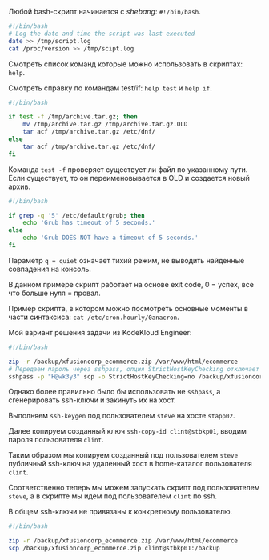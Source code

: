 Любой bash-скрипт начинается с *shebang*: `#!/bin/bash`.

```bash
#!/bin/bash
# Log the date and time the script was last executed
date >> /tmp/script.log
cat /proc/version >> /tmp/scipt.log
```

Смотреть список команд которые можно использовать в скриптах: `help`.

Смотреть справку по командам test/if: `help test` и `help if`.

```bash
#!/bin/bash

if test -f /tmp/archive.tar.gz; then
    mv /tmp/archive.tar.gz /tmp/archive.tar.gz.OLD
    tar acf /tmp/archive.tar.gz /etc/dnf/
else
    tar acf /tmp/archive.tar.gz /etc/dnf/
fi
```

Команда `test -f` проверяет существует ли файл по указанному пути. Если существует, то он переименовывается в OLD и создается новый архив.

```bash
#!/bin/bash

if grep -q '5' /etc/default/grub; then
    echo 'Grub has timeout of 5 seconds.'
else
    echo 'Grub DOES NOT have a timeout of 5 seconds.'
fi
```

Параметр `q = quiet` означает тихий режим, не выводить найденные совпадения на консоль.

В данном примере скрипт работает на основе exit code, 0 = успех, все что больше нуля = провал.

Пример скрипта, в котором можно посмотреть основные моменты в части синтаксиса: `cat /etc/cron.hourly/0anacron`.

Мой вариант решения задачи из KodeKloud Engineer:

```bash
#!/bin/bash

zip -r /backup/xfusioncorp_ecommerce.zip /var/www/html/ecommerce
# Передаем пароль через sshpass, опция StrictHostKeyChecking отключает проверку отпечатка хоста
sshpass -p "H@wk3y3" scp -o StrictHostKeyChecking=no /backup/xfusioncorp_ecommerce.zip clint@stbkp01:/backup
```

Однако более правильно было бы использовать не `sshpass`, а сгенерировать ssh-ключи и закинуть их на хост.

Выполняем `ssh-keygen` под пользователем `steve` на хосте `stapp02`.

Далее копируем созданный ключ `ssh-copy-id clint@stbkp01`, вводим пароля пользователя `clint`.

Таким образом мы копируем созданный под пользователем `steve` публичный ssh-ключ на удаленный хост в home-каталог пользователя `clint`.

Соответственно теперь мы можем запускать скрипт под пользователем `steve`, а в скрипте мы идем под пользователем `clint` по ssh.

В общем ssh-ключи не привязаны к конкретному пользователю.

```bash
#!/bin/bash

zip -r /backup/xfusioncorp_ecommerce.zip /var/www/html/ecommerce
scp /backup/xfusioncorp_ecommerce.zip clint@stbkp01:/backup
```